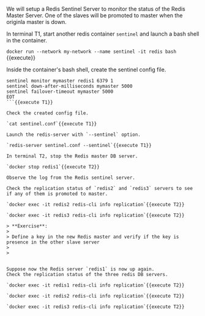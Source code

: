 

We will setup a Redis Sentinel Server to monitor the status of the Redis Master Server. One of the slaves will be promoted to master when the originla master is down.

In terminal T1, start another redis container `sentinel` and launch a bash shell in the container.

`docker run --network my-network --name sentinel -it redis bash `{{execute}}

Inside the container's bash shell, create the sentinel config file.

```cat <<EOT >sentinel.conf
sentinel monitor mymaster redis1 6379 1
sentinel down-after-milliseconds mymaster 5000
sentinel failover-timeout mymaster 5000
EOT
```{{execute T1}}

Check the created config file.

`cat sentinel.conf`{{execute T1}}

Launch the redis-server with `--sentinel` option.

`redis-server sentinel.conf --sentinel`{{execute T1}}

In terminal T2, stop the Redis master DB server. 

`docker stop redis1`{{execute T2}}

Observe the log from the Redis sentinel server.

Check the replication status of `redis2` and `redis3` servers to see if any of them is promoted to master.

`docker exec -it redis2 redis-cli info replication`{{execute T2}}

`docker exec -it redis3 redis-cli info replication`{{execute T2}}

> **Exercise**: 
>
> Define a key in the new Redis master and verify if the key is presence in the other slave server
>
>


Suppose now the Redis server `redis1` is now up again. 
Check the replication status of the three redis DB servers.

`docker exec -it redis1 redis-cli info replication`{{execute T2}}

`docker exec -it redis2 redis-cli info replication`{{execute T2}}

`docker exec -it redis3 redis-cli info replication`{{execute T2}}
